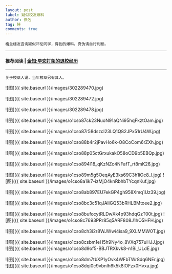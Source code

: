 ```yaml
---
layout: post
label: 疑似校友爆料
author: 佚名
tag: 锤
comments: true
---
```


    梅兰楼友咨询疑似邓伦同学，得到的爆料。真伪请自行判断。

---
#### 推荐阅读 | [金知:早恋打架的退校经历](https://mp.weixin.qq.com/s/ABevqaeQTCdMcG7DaVSf6Q)
---


    关于校草人设，当年校草另有其人。

![图]({{ site.baseurl }}/images/302289470.jpg)

![图]({{ site.baseurl }}/images/302289472.jpg)

![图]({{ site.baseurl }}/images/302289478.jpg)

![图]({{ site.baseurl }}/images/o1cso87ck23NuoN91aQNi95hqFkztOam.jpg)

![图]({{ site.baseurl }}/images/o1cso87r58dszcl23LQ1Q82JPx51rU4W.jpg)

![图]({{ site.baseurl }}/images/o1cso88b4r2jPavHo6k-O8CoCom6rZXh.jpg)

![图]({{ site.baseurl }}/images/o1cso88p05ctGrxukakO58oCD9b5EBQp.jpg)

![图]({{ site.baseurl }}/images/o1cso894l18_qKzNZc4NFafT_rt8mK26.jpg)

![图]({{ site.baseurl }}/images/o1cso89m5g5OeqAyE3ks69C3h1iOc8_l.jpg)
![图]({{ site.baseurl }}/images/o1cso8a1ik7-izMjO4knRbhbTYcqnKuf.jpg)

![图]({{ site.baseurl }}/images/o1cso8ab897EU7ekGP4gh958Xmq1Uz39.jpg)

![图]({{ site.baseurl }}/images/o1cso8bc3c51qJAIiGQ53bRHLBMtoee2.jpg)

![图]({{ site.baseurl }}/images/o1cso8bufocytRLDwXk4p93hdqGzT00t.jpg)
![图]({{ site.baseurl }}/images/o1cso8c7693PRr85q5ARF808J1hO5HFH.jpg)

![图]({{ site.baseurl }}/images/o1cso8ch3i2r8WJWwi4isa9_9XLMMW0T.jpg)

![图]({{ site.baseurl }}/images/o1cso8csbm1eH5h9Ny4o_8VXq757uHJJ.jpg)
![图]({{ site.baseurl }}/images/o1cso8d9of5-BBJTRXkvk8-n1Bi_ULdE.jpg)

![图]({{ site.baseurl }}/images/o1cso8dm7tbXP1yOvk4WFbTWr8dq6NEr.jpg)
![图]({{ site.baseurl }}/images/o1cso8dqi0c9vbnIh6k5k8lOFzx0Hvxa.jpg)

